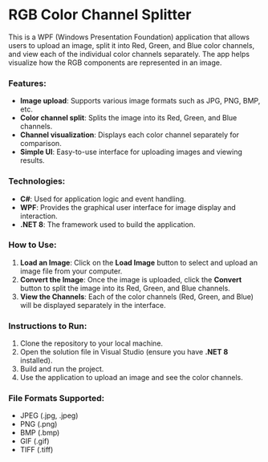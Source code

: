 # RGB Color Channel Splitter

This is a WPF (Windows Presentation Foundation) application that allows users to upload an image, split it into Red, Green, and Blue color channels, and view each of the individual color channels separately. The app helps visualize how the RGB components are represented in an image.

### Features:
- **Image upload**: Supports various image formats such as JPG, PNG, BMP, etc.
- **Color channel split**: Splits the image into its Red, Green, and Blue channels.
- **Channel visualization**: Displays each color channel separately for comparison.
- **Simple UI**: Easy-to-use interface for uploading images and viewing results.

### Technologies:
- **C#**: Used for application logic and event handling.
- **WPF**: Provides the graphical user interface for image display and interaction.
- **.NET 8**: The framework used to build the application.

### How to Use:
1. **Load an Image**: Click on the **Load Image** button to select and upload an image file from your computer.
2. **Convert the Image**: Once the image is uploaded, click the **Convert** button to split the image into its Red, Green, and Blue channels.
3. **View the Channels**: Each of the color channels (Red, Green, and Blue) will be displayed separately in the interface.

### Instructions to Run:
1. Clone the repository to your local machine.
2. Open the solution file in Visual Studio (ensure you have **.NET 8** installed).
3. Build and run the project.
4. Use the application to upload an image and see the color channels.

### File Formats Supported:
- JPEG (.jpg, .jpeg)
- PNG (.png)
- BMP (.bmp)
- GIF (.gif)
- TIFF (.tiff)

